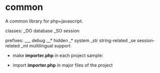 common
======

A common library for php+javascript.

classes:
_DO database
_SO session

prefixes:
___		debug
__*		hidden
_*		system
_str	string-related
_se		session-related
_ml		multilingual support

- make __importer.php__ in each project
sample:

<?php

$is_debugging = true;
include_once('../common/lib-misc.php');
include_once('../common/lib-db.php');

?>

- import __importer.php__ in major files of the project
